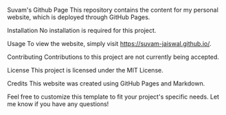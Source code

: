 Suvam's Github Page
This repository contains the content for my personal website, which is deployed through GitHub Pages.

Installation
No installation is required for this project.

Usage
To view the website, simply visit https://suvam-jaiswal.github.io/.

Contributing
Contributions to this project are not currently being accepted.

License
This project is licensed under the MIT License.

Credits
This website was created using GitHub Pages and Markdown.

Feel free to customize this template to fit your project's specific needs. Let me know if you have any questions!